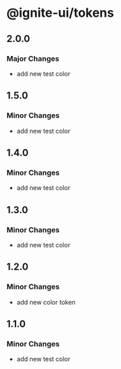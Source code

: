 # @ignite-ui/tokens

## 2.0.0

### Major Changes

- add new test color

## 1.5.0

### Minor Changes

- add new test color

## 1.4.0

### Minor Changes

- add new test color

## 1.3.0

### Minor Changes

- add new test color

## 1.2.0

### Minor Changes

- add new color token

## 1.1.0

### Minor Changes

- add new test color
